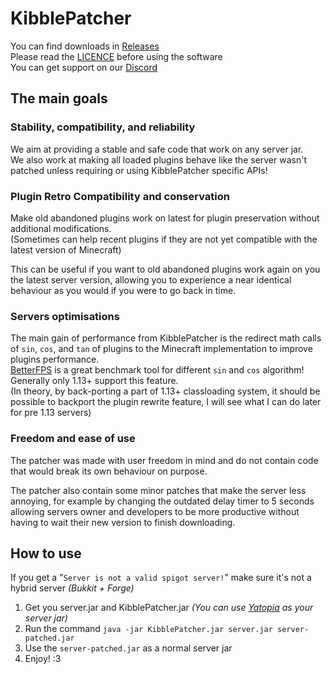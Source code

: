 # KibblePatcher

You can find downloads in [Releases](https://github.com/KibbleLands/KibblePatcher/releases)  
Please read the [LICENCE](https://github.com/Fox2Code/Repacker/blob/master/LICENSE) before using the software  
You can get support on our [Discord](https://discord.gg/qgk4Saq)

## The main goals

### Stability, compatibility, and reliability

We aim at providing a stable and safe code that work on any server jar.  
We also work at making all loaded plugins behave like the server wasn't 
patched unless requiring or using KibblePatcher specific APIs!

### Plugin Retro Compatibility and conservation

Make old abandoned plugins work on latest for plugin preservation without additional modifications.   
(Sometimes can help recent plugins if they are not yet compatible with the latest version of Minecraft)

This can be useful if you want to old abandoned plugins work again on you the latest 
server version, allowing you to experience a near identical behaviour as you would if 
you were to go back in time.

### Servers optimisations

The main gain of performance from KibblePatcher is the redirect math
calls of `sin`, `cos`, and `tan` of plugins to the Minecraft 
implementation to improve plugins performance.  
[BetterFPS](https://www.curseforge.com/minecraft/mc-mods/betterfps) 
is a great benchmark tool for different `sin` and `cos` algorithm!  
Generally only 1.13+ support this feature.  
(In theory, by back-porting a part of 1.13+ classloading system, 
it should be possible to backport the plugin rewrite feature,
I will see what I can do later for pre 1.13 servers)

### Freedom and ease of use

The patcher was made with user freedom in mind and do not contain code
that would break its own behaviour on purpose.

The patcher also contain some minor patches that make the server less
annoying, for example by changing the outdated delay timer to 5 seconds 
allowing servers owner and developers to be more productive without 
having to wait their new version to finish downloading.

## How to use

If you get a "`Server is not a valid spigot server!`" make sure it's not a hybrid server 
*(Bukkit + Forge)*

1. Get you server.jar and KibblePatcher.jar *(You can use [Yatopia](https://yatopiamc.org/download.html) as your server jar)*
2. Run the command `java -jar KibblePatcher.jar server.jar server-patched.jar`
3. Use the `server-patched.jar` as a normal server jar
4. Enjoy! :3
